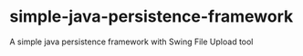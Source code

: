 # simple-java-persistence-framework
A simple java persistence framework with Swing File Upload tool
